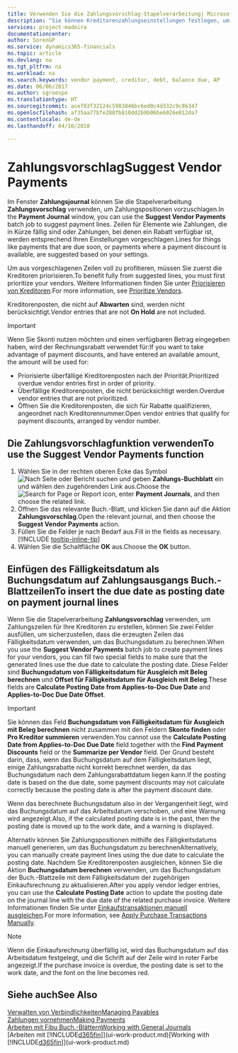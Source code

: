 ```yaml
---
title: Verwenden Sie die Zahlungsvorschlag-Stapelverarbeitung| Microsoft Docs
description: "Sie können Kreditorenzahlungseinstellungen festlegen, um Vorschläge zu erhalten oder damit für Zahlungen, die in Kürze fällig sind, oder denen ein Rabatt verfügbar ist."
services: project-madeira
documentationcenter: 
author: SorenGP
ms.service: dynamics365-financials
ms.topic: article
ms.devlang: na
ms.tgt_pltfrm: na
ms.workload: na
ms.search.keywords: vendor payment, creditor, debt, balance due, AP
ms.date: 06/06/2017
ms.author: sgroespe
ms.translationtype: HT
ms.sourcegitcommit: acef03f32124c5983846bc6ed0c4d332c9c8b347
ms.openlocfilehash: af35aa77bfe288fb810dd2b9b06be6026e012da7
ms.contentlocale: de-de
ms.lasthandoff: 04/16/2018

---
```

# <a name="suggest-vendor-payments"></a><span data-ttu-id="52c3a-103">Zahlungsvorschlag</span><span class="sxs-lookup"><span data-stu-id="52c3a-103">Suggest Vendor Payments</span></span>
<span data-ttu-id="52c3a-104">Im Fenster **Zahlungsjournal** können Sie die Stapelverarbeitung **Zahlungsvorschlag** verwenden, um Zahlungspositionen vorzuschlagen.</span><span class="sxs-lookup"><span data-stu-id="52c3a-104">In the **Payment Journal** window, you can use the **Suggest Vendor Payments** batch job to suggest payment lines.</span></span> <span data-ttu-id="52c3a-105">Zeilen für Elemente wie Zahlungen, die in Kürze fällig sind oder Zahlungen, bei denen ein Rabatt verfügbar ist, werden entsprechend Ihren Einstellungen vorgeschlagen.</span><span class="sxs-lookup"><span data-stu-id="52c3a-105">Lines for things like payments that are due soon, or payments where a payment discount is available, are suggested based on your settings.</span></span>

<span data-ttu-id="52c3a-106">Um aus vorgeschlagenen Zeilen voll zu profitieren, müssen Sie zuerst die Kreditoren priorisieren.</span><span class="sxs-lookup"><span data-stu-id="52c3a-106">To benefit fully from suggested lines, you must first prioritize your vendors.</span></span> <span data-ttu-id="52c3a-107">Weitere Informationen finden Sie unter [Priorisieren von Kreditoren](purchasing-how-prioritize-vendors.md).</span><span class="sxs-lookup"><span data-stu-id="52c3a-107">For more information, see [Prioritize Vendors](purchasing-how-prioritize-vendors.md).</span></span>  

<span data-ttu-id="52c3a-108">Kreditorenposten, die nicht auf **Abwarten** sind, werden nicht berücksichtigt.</span><span class="sxs-lookup"><span data-stu-id="52c3a-108">Vendor entries that are not **On Hold** are not included.</span></span>  

> [!IMPORTANT]  
>   <span data-ttu-id="52c3a-109">Wenn Sie Skonti nutzen möchten und einen verfügbaren Betrag eingegeben haben, wird der Rechnungsrabatt verwendet für:</span><span class="sxs-lookup"><span data-stu-id="52c3a-109">If you want to take advantage of payment discounts, and have entered an available amount, the amount will be used for:</span></span>  

* <span data-ttu-id="52c3a-110">Priorisierte überfällige Kreditorenposten nach der Priorität.</span><span class="sxs-lookup"><span data-stu-id="52c3a-110">Prioritized overdue vendor entries first in order of priority.</span></span>  
* <span data-ttu-id="52c3a-111">Überfällige Kreditorenposten, die nicht berücksichtigt werden.</span><span class="sxs-lookup"><span data-stu-id="52c3a-111">Overdue vendor entries that are not prioritized.</span></span>  
* <span data-ttu-id="52c3a-112">Öffnen Sie die Kreditorenposten, die sich für Rabatte qualifizieren, angeordnet nach Kreditorennummer.</span><span class="sxs-lookup"><span data-stu-id="52c3a-112">Open vendor entries that qualify for payment discounts, arranged by vendor number.</span></span>  

## <a name="to-use-the-suggest-vendor-payments-function"></a><span data-ttu-id="52c3a-113">Die Zahlungsvorschlagfunktion verwenden</span><span class="sxs-lookup"><span data-stu-id="52c3a-113">To use the Suggest Vendor Payments function</span></span>
1. <span data-ttu-id="52c3a-114">Wählen Sie in der rechten oberen Ecke das Symbol ![Nach Seite oder Bericht suchen](media/ui-search/search_small.png "Nach Seite oder Bericht suchen") und geben **Zahlungs-Buchblatt** ein und wählen den zugehörenden Link aus.</span><span class="sxs-lookup"><span data-stu-id="52c3a-114">Choose the ![Search for Page or Report](media/ui-search/search_small.png "Search for Page or Report icon") icon, enter **Payment Journals**, and then choose the related link.</span></span>  
2. <span data-ttu-id="52c3a-115">Öffnen Sie das relevante Buch.-Blatt, und klicken Sie dann auf die Aktion **Zahlungsvorschlag**.</span><span class="sxs-lookup"><span data-stu-id="52c3a-115">Open the relevant journal, and then choose the **Suggest Vendor Payments** action.</span></span>  
3. <span data-ttu-id="52c3a-116">Füllen Sie die Felder je nach Bedarf aus.</span><span class="sxs-lookup"><span data-stu-id="52c3a-116">Fill in the fields as necessary.</span></span> [!INCLUDE [tooltip-inline-tip](includes/tooltip-inline-tip_md.md)]  
4. <span data-ttu-id="52c3a-117">Wählen Sie die Schaltfläche **OK** aus.</span><span class="sxs-lookup"><span data-stu-id="52c3a-117">Choose the **OK** button.</span></span>  

## <a name="to-insert-the-due-date-as-posting-date-on-payment-journal-lines"></a><span data-ttu-id="52c3a-118">Einfügen des Fälligkeitsdatum als Buchungsdatum auf Zahlungsausgangs Buch.-Blattzeilen</span><span class="sxs-lookup"><span data-stu-id="52c3a-118">To insert the due date as posting date on payment journal lines</span></span>
<span data-ttu-id="52c3a-119">Wenn Sie die Stapelverarbeitung **Zahlungsvorschlag** verwenden, um Zahlungszeilen für Ihre Kreditoren zu erstellen, können Sie zwei Felder ausfüllen, um sicherzustellen, dass die erzeugten Zeilen das Fälligkeitsdatum verwenden, um das Buchungsdatum zu berechnen.</span><span class="sxs-lookup"><span data-stu-id="52c3a-119">When you use the **Suggest Vendor Payments** batch job to create payment lines for your vendors, you can fill two special fields to make sure that the generated lines use the due date to calculate the posting date.</span></span> <span data-ttu-id="52c3a-120">Diese Felder sind **Buchungsdatum von Fälligkeitsdatum für Ausgleich mit Beleg berechnen** und **Offset für Fälligkeitsdatum für Ausgleich mit Beleg**.</span><span class="sxs-lookup"><span data-stu-id="52c3a-120">These fields are **Calculate Posting Date from Applies-to-Doc Due Date** and **Applies-to-Doc Due Date Offset**.</span></span>  

> [!IMPORTANT]  
>   <span data-ttu-id="52c3a-121">Sie können das Feld **Buchungsdatum von Fälligkeitsdatum für Ausgleich mit Beleg berechnen** nicht zusammen mit den Feldern **Skonto finden** oder **Pro Kreditor summieren** verwenden.</span><span class="sxs-lookup"><span data-stu-id="52c3a-121">You cannot use the **Calculate Posting Date from Applies-to-Doc Due Date** field together with the **Find Payment Discounts** field or the **Summarize per Vendor** field.</span></span> <span data-ttu-id="52c3a-122">Der Grund besteht darin, dass, wenn das Buchungsdatum auf dem Fälligkeitsdatum liegt, einige Zahlungsrabatte nicht korrekt berechnet werden, da das Buchungsdatum nach dem Zahlungsrabattdatum liegen kann.</span><span class="sxs-lookup"><span data-stu-id="52c3a-122">If the posting date is based on the due date, some payment discounts may not calculate correctly because the posting date is after the payment discount date.</span></span>  

<span data-ttu-id="52c3a-123">Wenn das berechnete Buchungsdatum also in der Vergangenheit liegt, wird das Buchungsdatum auf das Arbeitsdatum verschoben, und eine Warnung wird angezeigt.</span><span class="sxs-lookup"><span data-stu-id="52c3a-123">Also, if the calculated posting date is in the past, then the posting date is moved up to the work date, and a warning is displayed.</span></span>  

<span data-ttu-id="52c3a-124">Alternativ können Sie Zahlungspositionen mithilfe des Fälligkeitsdatums manuell generieren, um das Buchungsdatum zu berechnen</span><span class="sxs-lookup"><span data-stu-id="52c3a-124">Alternatively, you can manually create payment lines using the due date to calculate the posting date.</span></span> <span data-ttu-id="52c3a-125">Nachdem Sie Kreditorenposten ausgleichen, können Sie die Aktion **Buchungsdatum berechnen** verwenden, um das Buchungsdatum der Buch.-Blattzeile mit dem Fälligkeitsdatum der zugehörigen Einkaufsrechnung zu aktualisieren.</span><span class="sxs-lookup"><span data-stu-id="52c3a-125">After you apply vendor ledger entries, you can use the **Calculate Posting Date** action to update the posting date on the journal line with the due date of the related purchase invoice.</span></span> <span data-ttu-id="52c3a-126">Weitere Informationen finden Sie unter [Einkaufstransaktionen manuell ausgleichen](payables-how-apply-purchase-transactions-manually.md).</span><span class="sxs-lookup"><span data-stu-id="52c3a-126">For more information, see [Apply Purchase Transactions Manually](payables-how-apply-purchase-transactions-manually.md).</span></span>  

> [!NOTE]  
>   <span data-ttu-id="52c3a-127">Wenn die Einkaufsrechnung überfällig ist, wird das Buchungsdatum auf das Arbeitsdatum festgelegt, und die Schrift auf der Zeile wird in roter Farbe angezeigt.</span><span class="sxs-lookup"><span data-stu-id="52c3a-127">If the purchase invoice is overdue, the posting date is set to the work date, and the font on the line becomes red.</span></span>  

## <a name="see-also"></a><span data-ttu-id="52c3a-128">Siehe auch</span><span class="sxs-lookup"><span data-stu-id="52c3a-128">See Also</span></span>
[<span data-ttu-id="52c3a-129">Verwalten von Verbindlichkeiten</span><span class="sxs-lookup"><span data-stu-id="52c3a-129">Managing Payables</span></span>](payables-manage-payables.md)  
[<span data-ttu-id="52c3a-130">Zahlungen vornehmen</span><span class="sxs-lookup"><span data-stu-id="52c3a-130">Making Payments</span></span>](payables-make-payments.md)  
[<span data-ttu-id="52c3a-131">Arbeiten mit Fibu Buch.-Blättern</span><span class="sxs-lookup"><span data-stu-id="52c3a-131">Working with General Journals</span></span>](ui-work-general-journals.md)  
<span data-ttu-id="52c3a-132">[Arbeiten mit [!INCLUDE[d365fin](includes/d365fin_md.md)]](ui-work-product.md)</span><span class="sxs-lookup"><span data-stu-id="52c3a-132">[Working with [!INCLUDE[d365fin](includes/d365fin_md.md)]](ui-work-product.md)</span></span>  

